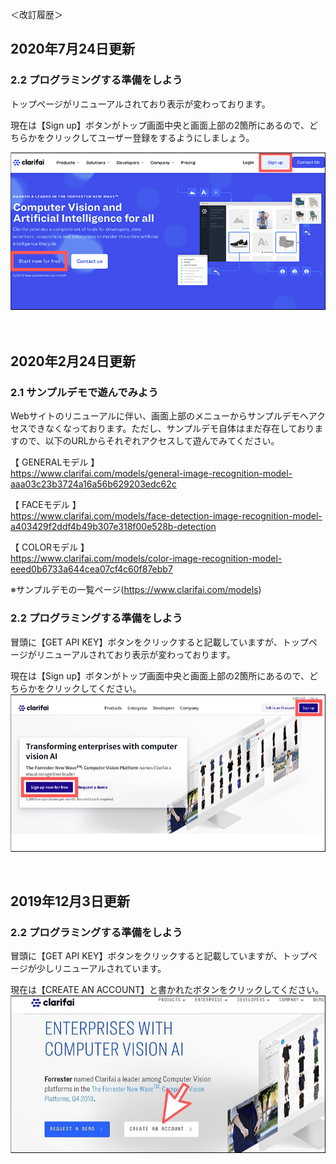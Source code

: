 ＜改訂履歴＞

## 2020年7月24日更新

### 2.2 プログラミングする準備をしよう

トップページがリニューアルされており表示が変わっております。

現在は【Sign up】ボタンがトップ画面中央と画面上部の2箇所にあるので、どちらかをクリックしてユーザー登録をするようにしましょう。

![](https://github.com/webhacck/techbooks/blob/master/machine-learning-with-javascript/Chapter2/image/1_ver3.png)

　

## 2020年2月24日更新

### 2.1 サンプルデモで遊んでみよう

Webサイトのリニューアルに伴い、画面上部のメニューからサンプルデモへアクセスできなくなっております。ただし、サンプルデモ自体はまだ存在しておりますので、以下のURLからそれぞれアクセスして遊んでみてください。

【 GENERALモデル 】<br>
https://www.clarifai.com/models/general-image-recognition-model-aaa03c23b3724a16a56b629203edc62c

【 FACEモデル 】<br>
https://www.clarifai.com/models/face-detection-image-recognition-model-a403429f2ddf4b49b307e318f00e528b-detection

【 COLORモデル 】<br>
https://www.clarifai.com/models/color-image-recognition-model-eeed0b6733a644cea07cf4c60f87ebb7

※サンプルデモの一覧ページ(https://www.clarifai.com/models)


### 2.2 プログラミングする準備をしよう

冒頭に【GET API KEY】ボタンをクリックすると記載していますが、トップページがリニューアルされており表示が変わっております。

現在は【Sign up】ボタンがトップ画面中央と画面上部の2箇所にあるので、どちらかをクリックしてください。
![](https://github.com/webhacck/techbooks/blob/master/machine-learning-with-javascript/Chapter2/image/1_ver2.png)

<br>

## 2019年12月3日更新

### 2.2 プログラミングする準備をしよう

冒頭に【GET API KEY】ボタンをクリックすると記載していますが、トップページが少しリニューアルされています。

現在は【CREATE AN ACCOUNT】と書かれたボタンをクリックしてください。
![](https://github.com/webhacck/techbooks/blob/master/machine-learning-with-javascript/Chapter2/image/1.jpg)
